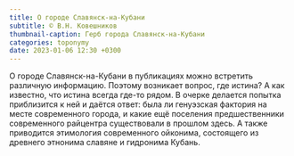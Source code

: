 ```yaml
---
title: О городе Славянск-на-Кубани
subtitle: © В.Н. Ковешников
thumbnail-caption: Герб города Славянск-на-Кубани
categories: toponymy
date: 2023-01-06 12:30 +0300
---
```

О городе Славянск-на-Кубани в публикациях можно встретить различную информацию. Поэтому возникает вопрос, где истина? А как известно, что истина всегда где-то рядом. В очерке делается попытка приблизится к ней и даётся ответ: была ли генуэзская фактория на месте современного города, и какие ещё поселения предшественники современного райцентра существовали в прошлом здесь. А также приводится этимология современного ойконима, состоящего из древнего этнонима славяне и гидронима Кубань.